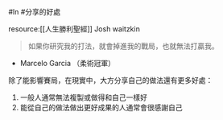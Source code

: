 #ln
#分享的好處

resource:[[人生勝利聖經]] Josh waitzkin

> 如果你研究我的打法，就會掉進我的戰局，也就無法打贏我。
- Marcelo Garcia （柔術冠軍）

除了能影響賽局，在現實中，大方分享自己的做法還有更多好處：
1. 一般人通常無法複製或做得和自己一樣好
2. 能從自己的做法做出更好成果的人通常會很感謝自己